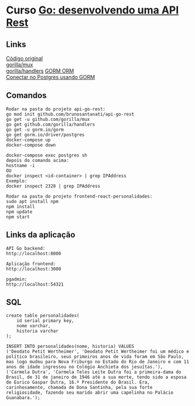 # Curso [Go: desenvolvendo uma API Rest](https://cursos.alura.com.br/course/go-desenvolvendo-api-rest)  

## Links
[Código original](https://github.com/alura-cursos/api-go-rest)  
[gorilla/mux](https://github.com/gorilla/mux)  
[gorilla/handlers](https://github.com/gorilla/handlers)
[GORM ORM](https://gorm.io/)  
[Conectar no Postgres usando GORM](https://gorm.io/docs/connecting_to_the_database.html#PostgreSQL)  

## Comandos  
```
Rodar na pasta do projeto api-go-rest:
go mod init github.com/brunosantanati/api-go-rest
go get -u github.com/gorilla/mux
go get github.com/gorilla/handlers
go get -u gorm.io/gorm
go get gorm.io/driver/postgres
docker-compose up
docker-compose down

docker-compose exec postgres sh
depois do comando acima:
hostname -i
OU
docker inspect <id-container> | grep IPAddress
Exemplo:
docker inspect 2328 | grep IPAddress

Rodar na pasta do projeto frontend-react-personalidades:
sudo apt install npm
npm install
npm update
npm start
```

## Links da aplicação
```
API Go backend:
http://localhost:8000

Aplicação frontend:
http://localhost:3000

pgadmin:
http://localhost:54321
```

## SQL
```
create table personalidades(
    id serial primary key,
    nome varchar,
    historia varchar
);

INSERT INTO personalidades(nome, historia) VALUES
('Deodato Petit Wertheimer', 'Deodato Petit Wertheimer foi um médico e político brasileiro, seus primeiros anos de vida foram em São Paulo, mas logo mudou para Nova Friburgo no Estado do Rio de Janeiro e com 11 anos de idade ingressou no Colégio Anchieta dos jesuítas.'),
('Carmela Dutra', 'Carmela Teles Leite Dutra foi a primeira-dama do Brasil, de 31 de janeiro de 1946 até a sua morte, tendo sido a esposa de Eurico Gaspar Dutra, 16.º Presidente do Brasil. Era, carinhosamente, chamada de Dona Santinha, pela sua forte religiosidade, fazendo seu marido abrir uma capelinha no Palácio Guanabara.');
```
